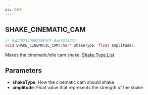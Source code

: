 ```yaml
---
ns: CAM
---
```

## SHAKE_CINEMATIC_CAM

```c
// 0xDCE214D9ED58F3CF 0x61815F31
void SHAKE_CINEMATIC_CAM(char* shakeType, float amplitude);
```

Makes the cinematic/idle cam shake.
[Shake Type List](https://github.com/DurtyFree/gta-v-data-dumps/blob/master/camShakeTypesCompact.json)

## Parameters
* **shakeType**: How the cinematic cam should shake
* **amplitude**: Float value that represents the strength of the shake

